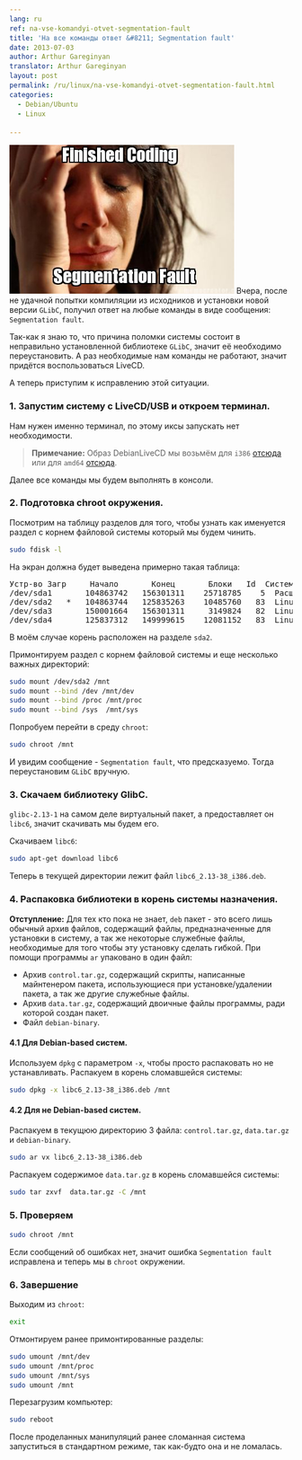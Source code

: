```yaml
---
lang: ru
ref: na-vse-komandyi-otvet-segmentation-fault
title: 'На все команды ответ &#8211; Segmentation fault'
date: 2013-07-03
author: Arthur Gareginyan
translator: Arthur Gareginyan
layout: post
permalink: /ru/linux/na-vse-komandyi-otvet-segmentation-fault.html
categories:
  - Debian/Ubuntu
  - Linux

---
```


![thumb](/images/thumbnail/SegmentationFault.jpg)
Вчера, после не удачной попытки компиляции из исходников и установки новой версии `GLibC`, получил ответ на любые команды в виде сообщения: `Segmentation fault`.


Так-как я знаю то, что причина поломки системы состоит в неправильно установленной библиотеке `GLibC`, значит её необходимо переустановить.
А раз необходимые нам команды не работают, значит придётся воспользоваться LiveCD.

А теперь приступим к исправлению этой ситуации.
 

### 1. Запустим систему с LiveCD/USB и откроем терминал.

Нам нужен именно терминал, по этому иксы запускать нет необходимости.

> **Примечание:** Образ DebianLiveCD мы возьмём для `i386` <a href="http://cdimage.debian.org/debian-cd/current-live/i386/iso-hybrid/" target="_blank">отсюда</a> или для `amd64` <a href="http://cdimage.debian.org/debian-cd/current-live/amd64/iso-hybrid/" target="_blank">отсюда</a>.

Далее все команды мы будем выполнять в консоли.


### 2. Подготовка chroot окружения.

Посмотрим на таблицу разделов для того, чтобы узнать как именуется раздел с корнем файловой системы который мы будем чинить.

```sh
sudo fdisk -l
```

На экран должна будет выведена примерно такая таблица:

<pre>
Устр-во Загр     Начало       Конец       Блоки   Id  Система
/dev/sda1       104863742   156301311    25718785    5  Расширенный
/dev/sda2   *   104863744   125835263    10485760   83  Linux
/dev/sda3       150001664   156301311     3149824   82  Linux своп / Solaris
/dev/sda4       125837312   149999615    12081152   83  Linux
</pre>

В моём случае корень расположен на разделе `sda2`.

Примонтируем раздел с корнем файловой системы и еще несколько важных директорий:

```sh
sudo mount /dev/sda2 /mnt
sudo mount --bind /dev /mnt/dev
sudo mount --bind /proc /mnt/proc
sudo mount --bind /sys  /mnt/sys
```

Попробуем перейти в среду `chroot`:

```sh
sudo chroot /mnt
```

И увидим сообщение - `Segmentation fault`, что предсказуемо. Тогда переустановим `GLibC` вручную.


### 3. Скачаем библиотеку GlibC.

`glibc-2.13-1` на самом деле виртуальный пакет, а предоставляет он `libc6`, значит скачивать мы будем его.

Скачиваем `libc6`:

```sh
sudo apt-get download libc6
```

Теперь в текущей директории лежит файл `libc6_2.13-38_i386.deb`.


### 4. Распаковка библиотеки в корень системы назначения.

**Отступление:**
Для тех кто пока не знает, `deb` пакет - это всего лишь обычный архив файлов, содержащий файлы, предназначенные для установки в систему, а так же некоторые служебные файлы, необходимые для того чтобы эту установку сделать гибкой. При помощи программы `ar` упаковано в один файл:

* Архив `control.tar.gz`, содержащий скрипты, написанные майнтенером пакета, использующиеся при установке/удалении пакета, а так же другие служебные файлы.
* Архив `data.tar.gz`, содержащий двоичные файлы программы, ради которой создан пакет.
* Файл `debian-binary`.


#### 4.1 Для Debian-based систем.

Используем `dpkg` с параметром `-x`, чтобы просто распаковать но не устанавливать. Распакуем в корень сломавшейся системы:

```sh
sudo dpkg -x libc6_2.13-38_i386.deb /mnt
```

#### 4.2 Для не Debian-based систем.

Распакуем в текущюю директорию 3 файла: `control.tar.gz`, `data.tar.gz` и `debian-binary`.

```sh
sudo ar vx libc6_2.13-38_i386.deb
```

Распакуем содержимое `data.tar.gz` в корень сломавшейся системы:

```sh
sudo tar zxvf  data.tar.gz -C /mnt
```


### 5. Проверяем

```sh
sudo chroot /mnt
```

Если сообщений об ошибках нет, значит ошибка `Segmentation fault` исправлена и теперь мы в `chroot` окружении. 


### 6. Завершение

Выходим из `chroot`:

```sh
exit
```

Отмонтируем ранее примонтированные разделы:

```sh
sudo umount /mnt/dev
sudo umount /mnt/proc
sudo umount /mnt/sys
sudo umount /mnt
```

Перезагрузим компьютер:

```sh
sudo reboot
```

После проделанных манипуляций ранее сломанная система запуститься в стандартном режиме, так как-будто она и не ломалась.

